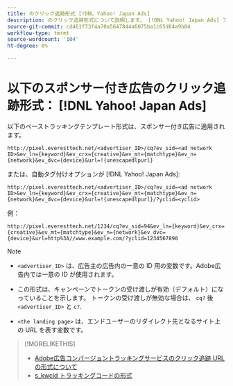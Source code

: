 ```yaml
---
title: のクリック追跡形式 [!DNL Yahoo! Japan Ads]
description: のクリック追跡形式について説明します。 [!DNL Yahoo! Japan Ads] アカウント。
source-git-commit: cd461f73f4a70a5647844a6075ba1c65d64a9b04
workflow-type: tm+mt
source-wordcount: '104'
ht-degree: 0%

---
```


# 以下のスポンサー付き広告のクリック追跡形式： [!DNL Yahoo! Japan Ads]

以下のベーストラッキングテンプレート形式は、スポンサー付き広告に適用されます。

`http://pixel.everesttech.net/<advertiser_ID>/cq?ev_sid=<ad network ID>&ev_ln={keyword}&ev_crx={creative}&ev_mt={matchtype}&ev_n={network}&ev_dvc={device}&url=!{unescapedlpurl}`

または、自動タグ付けオプションが [!DNL Yahoo! Japan Ads]:

`http://pixel.everesttech.net/<advertiser_ID>/cq?ev_sid=<ad network ID>&ev_ln={keyword}&ev_crx={creative}&ev_mt={matchtype}&ev_n={network}&ev_dvc={device}&url=!{unescapedlpurl}/?yclid=<yclid>`

例：

`http://pixel.everesttech.net/1234/cq?ev_sid=94&ev_ln={keyword}&ev_crx={creative}&ev_mt={matchtype}&ev_n={network}&ev_dvc={device}&url=http%3A//www.example.com/?yclid=1234567890`

>[!NOTE]
>
>* `<advertiser_ID>` は、広告主の広告内の一意の ID 用の変数です。Adobe広告内では一意の ID が使用されます。
>
>* この形式は、キャンペーンでトークンの受け渡しが有効（デフォルト）になっていることを示します。 トークンの受け渡しが無効な場合は、 `cq?` 後 `<advertiser_ID>` と `c?`.
>
>* `<the landing page>` は、エンドユーザーのリダイレクト先となるサイト上の URL を表す変数です。


>[!MORELIKETHIS]
>
>* [Adobe広告コンバージョントラッキングサービスのクリック追跡 URL の形式について](formats-click-tracking-about.md)
>* [s\_kwcid トラッキングコードの形式](skwcid-tracking-parameter.md)

